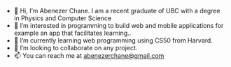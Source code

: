 - 👋 Hi, I’m Abenezer Chane. I am a recent graduate of UBC with a degree in Physics and Computer Science
- 👀 I’m interested in programming to build web and mobile applications for example an app that facilitates learning.. 
- 🌱 I’m currently learning web programming using CS50 from Harvard.
- 💞️ I’m looking to collaborate on any project.
- 📫 You can reach me at abenezerchane@gmail.com

<!---
Abe2750/Abe2750 is a ✨ special ✨ repository because its `README.md` (this file) appears on your GitHub profile.
You can click the Preview link to take a look at your changes.
--->
